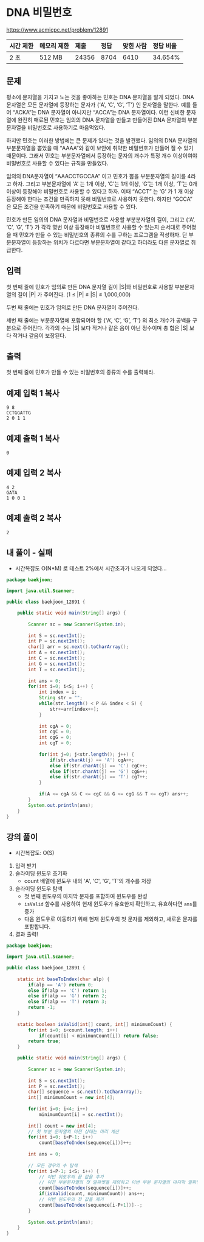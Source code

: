 # DNA 비밀번호 

 https://www.acmicpc.net/problem/12891

| 시간 제한 | 메모리 제한 | 제출  | 정답 | 맞힌 사람 | 정답 비율 |
| :-------- | :---------- | :---- | :--- | :-------- | :-------- |
| 2 초      | 512 MB      | 24356 | 8704 | 6410      | 34.654%   |

## 문제

평소에 문자열을 가지고 노는 것을 좋아하는 민호는 DNA 문자열을 알게 되었다. DNA 문자열은 모든 문자열에 등장하는 문자가 {‘A’, ‘C’, ‘G’, ‘T’} 인 문자열을 말한다. 예를 들어 “ACKA”는 DNA 문자열이 아니지만 “ACCA”는 DNA 문자열이다. 이런 신비한 문자열에 완전히 매료된 민호는 임의의 DNA 문자열을 만들고 만들어진 DNA 문자열의 부분문자열을 비밀번호로 사용하기로 마음먹었다.

하지만 민호는 이러한 방법에는 큰 문제가 있다는 것을 발견했다. 임의의 DNA 문자열의 부분문자열을 뽑았을 때 “AAAA”와 같이 보안에 취약한 비밀번호가 만들어 질 수 있기 때문이다. 그래서 민호는 부분문자열에서 등장하는 문자의 개수가 특정 개수 이상이여야 비밀번호로 사용할 수 있다는 규칙을 만들었다.

임의의 DNA문자열이 “AAACCTGCCAA” 이고 민호가 뽑을 부분문자열의 길이를 4라고 하자. 그리고 부분문자열에 ‘A’ 는 1개 이상, ‘C’는 1개 이상, ‘G’는 1개 이상, ‘T’는 0개 이상이 등장해야 비밀번호로 사용할 수 있다고 하자. 이때 “ACCT” 는 ‘G’ 가 1 개 이상 등장해야 한다는 조건을 만족하지 못해 비밀번호로 사용하지 못한다. 하지만 “GCCA” 은 모든 조건을 만족하기 때문에 비밀번호로 사용할 수 있다.

민호가 만든 임의의 DNA 문자열과 비밀번호로 사용할 부분분자열의 길이, 그리고 {‘A’, ‘C’, ‘G’, ‘T’} 가 각각 몇번 이상 등장해야 비밀번호로 사용할 수 있는지 순서대로 주어졌을 때 민호가 만들 수 있는 비밀번호의 종류의 수를 구하는 프로그램을 작성하자. 단 부분문자열이 등장하는 위치가 다르다면 부분문자열이 같다고 하더라도 다른 문자열로 취급한다.

## 입력

첫 번째 줄에 민호가 임의로 만든 DNA 문자열 길이 |S|와 비밀번호로 사용할 부분문자열의 길이 |P| 가 주어진다. (1 ≤ |P| ≤ |S| ≤ 1,000,000)

두번 째 줄에는 민호가 임의로 만든 DNA 문자열이 주어진다.

세번 째 줄에는 부분문자열에 포함되어야 할 {‘A’, ‘C’, ‘G’, ‘T’} 의 최소 개수가 공백을 구분으로 주어진다. 각각의 수는 |S| 보다 작거나 같은 음이 아닌 정수이며 총 합은 |S| 보다 작거나 같음이 보장된다.

## 출력

첫 번째 줄에 민호가 만들 수 있는 비밀번호의 종류의 수를 출력해라.

## 예제 입력 1 복사

```
9 8
CCTGGATTG
2 0 1 1
```

## 예제 출력 1 복사

```
0
```

## 예제 입력 2 복사

```
4 2
GATA
1 0 0 1
```

## 예제 출력 2 복사

```
2
```



## 내 풀이 - 실패

* 시간복잡도 O(N*M) 로 테스트 2%에서 시간초과가 나오게 되었다...

```java
package baekjoon;

import java.util.Scanner;

public class baekjoon_12891 {

	public static void main(String[] args) {
		
		Scanner sc = new Scanner(System.in);
		
		int S = sc.nextInt();
		int P = sc.nextInt();
		char[] arr = sc.next().toCharArray();
		int A = sc.nextInt();
		int C = sc.nextInt();
		int G = sc.nextInt();
		int T = sc.nextInt();
		
		int ans = 0;
		for(int i=0; i<S; i++) {
			int index = i;
			String str = "";
			while(str.length() < P && index < S) {
				str+=arr[index++];
			}
			
			int cgA = 0;
			int cgC = 0;
			int cgG = 0;
			int cgT = 0;
			
			for(int j=0; j<str.length(); j++) {
				if(str.charAt(j) == 'A') cgA++;
				else if(str.charAt(j) == 'C') cgC++;
				else if(str.charAt(j) == 'G') cgG++;
				else if(str.charAt(j) == 'T') cgT++;
			}
			
			if(A <= cgA && C <= cgC && G <= cgG && T <= cgT) ans++;
		}
		System.out.println(ans);
	}
}
```



## 강의 풀이

* 시간복잡도: O(S)

1. 입력 받기
2. 슬라이딩 윈도우 초기화 
   * count 배열에 윈도우 내의 'A', 'C', 'G', 'T'의 개수를 저장
3. 슬라이딩 윈도우 탐색
   * 첫 번째 윈도우의 마지막 문자를 포함하여 윈도우를 완성
   * `isValid` 함수를 사용하여 현재 윈도우가 유효한지 확인하고, 유효하다면 `ans`를 증가
   * 다음 윈도우로 이동하기 위해 현재 윈도우의 첫 문자를 제외하고, 새로운 문자를 포함합니다.
4. 결과 출력!

```java
package baekjoon;

import java.util.Scanner;

public class baekjoon_12891 {
	
	static int baseToIndex(char alp) {
		if(alp == 'A') return 0;
		else if(alp == 'C') return 1;
		else if(alp == 'G') return 2;
		else if(alp == 'T') return 3;
		return -1;
	}
	
	static boolean isValid(int[] count, int[] minimunCount) {
		for(int i=0; i<count.length; i++) 
			if(count[i] < minimunCount[i]) return false;
		return true;
	}

	public static void main(String[] args) {
		
		Scanner sc = new Scanner(System.in);
		
		int S = sc.nextInt();
		int P = sc.nextInt();
		char[] sequence = sc.next().toCharArray();
		int[] minimumCount = new int[4];
		
		for(int i=0; i<4; i++) 
			minimumCount[i] = sc.nextInt();
		
		int[] count = new int[4];
		// 첫 부분 문자열의 이전 상태는 미리 계산
		for(int i=0; i<P-1; i++)
			count[baseToIndex(sequence[i])]++;
		
		int ans = 0;
		
		// 모든 경우의 수 탐색
		for(int i=P-1; i<S; i++) {
			// 이번 위도우의 끝 값을 추가
			// 이전 부분문자열의 첫 알파벳을 제외하고 이번 부분 문자열의 마지막 알파벳을 추가
			count[baseToIndex(sequence[i])]++;
			if(isValid(count, minimumCount)) ans++;
			// 이번 윈도우의 첫 값을 제거
			count[baseToIndex(sequence[i-P+1])]--;
		}
		
		System.out.println(ans);
	}
}
```

